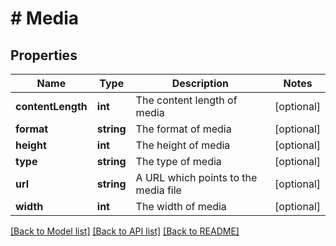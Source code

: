 # # Media

## Properties

Name | Type | Description | Notes
------------ | ------------- | ------------- | -------------
**contentLength** | **int** | The content length of media | [optional] 
**format** | **string** | The format of media | [optional] 
**height** | **int** | The height of media | [optional] 
**type** | **string** | The type of media | [optional] 
**url** | **string** | A URL which points to the media file | [optional] 
**width** | **int** | The width of media | [optional] 

[[Back to Model list]](../../README.md#documentation-for-models) [[Back to API list]](../../README.md#documentation-for-api-endpoints) [[Back to README]](../../README.md)


